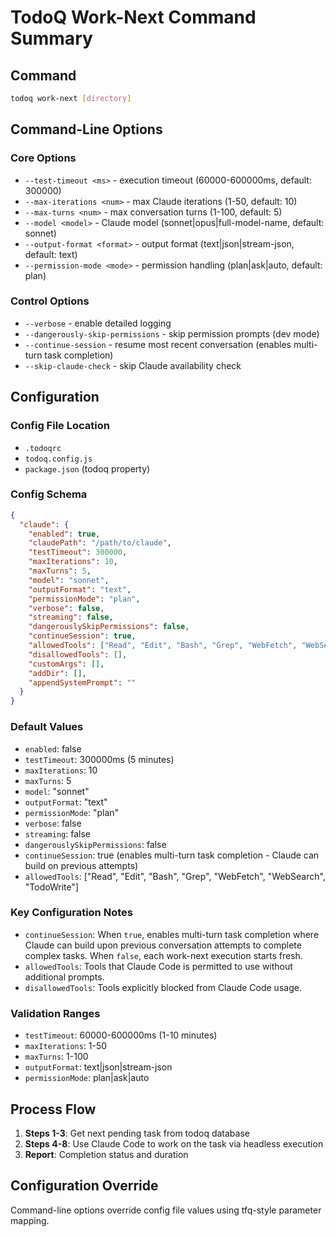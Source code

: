# TodoQ Work-Next Command Summary

## Command
```bash
todoq work-next [directory]
```

## Command-Line Options

### Core Options
- `--test-timeout <ms>` - execution timeout (60000-600000ms, default: 300000)
- `--max-iterations <num>` - max Claude iterations (1-50, default: 10)
- `--max-turns <num>` - max conversation turns (1-100, default: 5)
- `--model <model>` - Claude model (sonnet|opus|full-model-name, default: sonnet)
- `--output-format <format>` - output format (text|json|stream-json, default: text)
- `--permission-mode <mode>` - permission handling (plan|ask|auto, default: plan)

### Control Options
- `--verbose` - enable detailed logging
- `--dangerously-skip-permissions` - skip permission prompts (dev mode)
- `--continue-session` - resume most recent conversation (enables multi-turn task completion)
- `--skip-claude-check` - skip Claude availability check

## Configuration

### Config File Location
- `.todoqrc`
- `todoq.config.js` 
- `package.json` (todoq property)

### Config Schema
```json
{
  "claude": {
    "enabled": true,
    "claudePath": "/path/to/claude",
    "testTimeout": 300000,
    "maxIterations": 10,
    "maxTurns": 5,
    "model": "sonnet",
    "outputFormat": "text",
    "permissionMode": "plan",
    "verbose": false,
    "streaming": false,
    "dangerouslySkipPermissions": false,
    "continueSession": true,
    "allowedTools": ["Read", "Edit", "Bash", "Grep", "WebFetch", "WebSearch", "TodoWrite"],
    "disallowedTools": [],
    "customArgs": [],
    "addDir": [],
    "appendSystemPrompt": ""
  }
}
```

### Default Values
- `enabled`: false
- `testTimeout`: 300000ms (5 minutes)  
- `maxIterations`: 10
- `maxTurns`: 5
- `model`: "sonnet"
- `outputFormat`: "text"
- `permissionMode`: "plan" 
- `verbose`: false
- `streaming`: false
- `dangerouslySkipPermissions`: false
- `continueSession`: true (enables multi-turn task completion - Claude can build on previous attempts)
- `allowedTools`: ["Read", "Edit", "Bash", "Grep", "WebFetch", "WebSearch", "TodoWrite"]

### Key Configuration Notes
- `continueSession`: When `true`, enables multi-turn task completion where Claude can build upon previous conversation attempts to complete complex tasks. When `false`, each work-next execution starts fresh.
- `allowedTools`: Tools that Claude Code is permitted to use without additional prompts.
- `disallowedTools`: Tools explicitly blocked from Claude Code usage.

### Validation Ranges
- `testTimeout`: 60000-600000ms (1-10 minutes)
- `maxIterations`: 1-50
- `maxTurns`: 1-100
- `outputFormat`: text|json|stream-json
- `permissionMode`: plan|ask|auto

## Process Flow
1. **Steps 1-3**: Get next pending task from todoq database
2. **Steps 4-8**: Use Claude Code to work on the task via headless execution
3. **Report**: Completion status and duration

## Configuration Override
Command-line options override config file values using tfq-style parameter mapping.